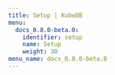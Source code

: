 ```yaml
---
title: Setup | KubeDB
menu:
  docs_0.8.0-beta.0:
    identifier: setup
    name: Setup
    weight: 30
menu_name: docs_0.8.0-beta.0
---
```

